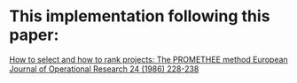 # This implementation following this paper: 

[How to select and how to rank projects: The PROMETHEE method European Journal of Operational Research 24 (1986) 228-238](https://www.sciencedirect.com/science/article/pii/0377221786900445)

